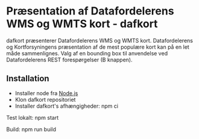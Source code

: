 # Præsentation af Datafordelerens WMS og WMTS kort - dafkort

dafkort præsenterer Datafordelerens WMS og WMTS kort. Datafordelerens og Kortforsyningens præsentation af de mest populære kort kan på en let måde sammenlignes.
Valg af en bounding box til anvendelse ved Datafordelerens REST forespørgelser (B knappen). 

## Installation

* Installer node fra [Node.js](https://nodejs.org/en/)
* Klon dafkort repositoriet
* Installer dafkort's afhængigheder: npm ci


Test lokalt: npm start

Build: npm run build

